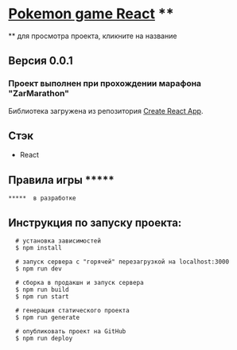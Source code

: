 # [Pokemon game React](https://tttatttu.github.io/pocemon-game) **
** для просмотра проекта, кликните на название

## Версия 0.0.1

### Проект выполнен при прохождении марафона "ZarMarathon"

Библиотека загружена из репозитория [Create React App](https://github.com/facebook/create-react-app).

## Стэк

  * React


## Правила игры *****

```
*****  в разработке
```

## Инструкция по запуску проекта:
```
  # установка зависимостей
  $ npm install

  # запуск сервера с "горячей" перезагрузкой на localhost:3000
  $ npm run dev

  # сборка в продакшн и запуск сервера
  $ npm run build
  $ npm run start

  # генерация статического проекта
  $ npm run generate

  # опубликовать проект на GitHub
  $ npm run deploy
```
